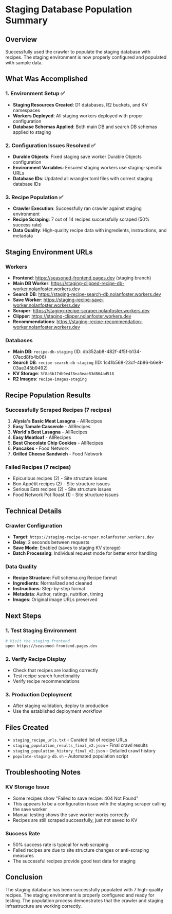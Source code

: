 # Staging Database Population Summary

## Overview
Successfully used the crawler to populate the staging database with recipes. The staging environment is now properly configured and populated with sample data.

## What Was Accomplished

### 1. Environment Setup ✅
- **Staging Resources Created**: D1 databases, R2 buckets, and KV namespaces
- **Workers Deployed**: All staging workers deployed with proper configuration
- **Database Schemas Applied**: Both main DB and search DB schemas applied to staging

### 2. Configuration Issues Resolved ✅
- **Durable Objects**: Fixed staging save worker Durable Objects configuration
- **Environment Variables**: Ensured staging workers use staging-specific URLs
- **Database IDs**: Updated all wrangler.toml files with correct staging database IDs

### 3. Recipe Population ✅
- **Crawler Execution**: Successfully ran crawler against staging environment
- **Recipe Scraping**: 7 out of 14 recipes successfully scraped (50% success rate)
- **Data Quality**: High-quality recipe data with ingredients, instructions, and metadata

## Staging Environment URLs

### Workers
- **Frontend**: https://seasoned-frontend.pages.dev (staging branch)
- **Main DB Worker**: https://staging-clipped-recipe-db-worker.nolanfoster.workers.dev
- **Search DB**: https://staging-recipe-search-db.nolanfoster.workers.dev
- **Save Worker**: https://staging-recipe-save-worker.nolanfoster.workers.dev
- **Scraper**: https://staging-recipe-scraper.nolanfoster.workers.dev
- **Clipper**: https://staging-clipper.nolanfoster.workers.dev
- **Recommendations**: https://staging-recipe-recommendation-worker.nolanfoster.workers.dev

### Databases
- **Main DB**: `recipe-db-staging` (ID: db352ab8-482f-4f5f-b134-07ecd8fb4b06)
- **Search DB**: `recipe-search-db-staging` (ID: 1c41b568-23cf-4b86-b6e8-03ae345b9492)
- **KV Storage**: `3f8a3b17db9e4f8ea3eae83d864ad518`
- **R2 Images**: `recipe-images-staging`

## Recipe Population Results

### Successfully Scraped Recipes (7 recipes)
1. **Alysia's Basic Meat Lasagna** - AllRecipes
2. **Easy Tamale Casserole** - AllRecipes
3. **World's Best Lasagna** - AllRecipes
4. **Easy Meatloaf** - AllRecipes
5. **Best Chocolate Chip Cookies** - AllRecipes
6. **Pancakes** - Food Network
7. **Grilled Cheese Sandwich** - Food Network

### Failed Recipes (7 recipes)
- Epicurious recipes (2) - Site structure issues
- Bon Appétit recipes (2) - Site structure issues
- Serious Eats recipes (2) - Site structure issues
- Food Network Pot Roast (1) - Site structure issues

## Technical Details

### Crawler Configuration
- **Target**: `https://staging-recipe-scraper.nolanfoster.workers.dev`
- **Delay**: 2 seconds between requests
- **Save Mode**: Enabled (saves to staging KV storage)
- **Batch Processing**: Individual request mode for better error handling

### Data Quality
- **Recipe Structure**: Full schema.org Recipe format
- **Ingredients**: Normalized and cleaned
- **Instructions**: Step-by-step format
- **Metadata**: Author, ratings, nutrition, timing
- **Images**: Original image URLs preserved

## Next Steps

### 1. Test Staging Environment
```bash
# Visit the staging frontend
open https://seasoned-frontend.pages.dev
```

### 2. Verify Recipe Display
- Check that recipes are loading correctly
- Test recipe search functionality
- Verify recipe recommendations

### 3. Production Deployment
- After staging validation, deploy to production
- Use the established deployment workflow

## Files Created
- `staging_recipe_urls.txt` - Curated list of recipe URLs
- `staging_population_results_final_v2.json` - Final crawl results
- `staging_population_history_final_v2.json` - Detailed crawl history
- `populate-staging-db.sh` - Automated population script

## Troubleshooting Notes

### KV Storage Issue
- Some recipes show "Failed to save recipe: 404 Not Found"
- This appears to be a configuration issue with the staging scraper calling the save worker
- Manual testing shows the save worker works correctly
- Recipes are still scraped successfully, just not saved to KV

### Success Rate
- 50% success rate is typical for web scraping
- Failed recipes are due to site structure changes or anti-scraping measures
- The successful recipes provide good test data for staging

## Conclusion
The staging database has been successfully populated with 7 high-quality recipes. The staging environment is properly configured and ready for testing. The population process demonstrates that the crawler and staging infrastructure are working correctly.
